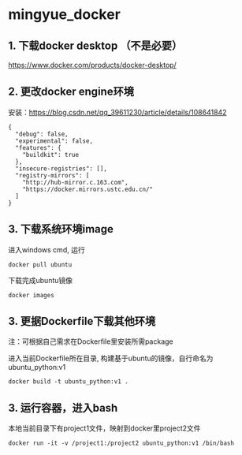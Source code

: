# mingyue_docker

## 1. 下载docker desktop （不是必要）

https://www.docker.com/products/docker-desktop/

## 2. 更改docker engine环境

安装：https://blog.csdn.net/qq_39611230/article/details/108641842

```
{
  "debug": false,
  "experimental": false,
  "features": {
    "buildkit": true
  },
  "insecure-registries": [],
  "registry-mirrors": [
    "http://hub-mirror.c.163.com",
    "https://docker.mirrors.ustc.edu.cn/"
  ]
}
```

## 3. 下载系统环境image

进入windows cmd, 运行

```
docker pull ubuntu
```

下载完成ubuntu镜像

```
docker images
```

## 3. 更据Dockerfile下载其他环境

注：可根据自己需求在Dockerfile里安装所需package

进入当前Dockerfile所在目录, 构建基于ubuntu的镜像，自行命名为ubuntu_python:v1

```
docker build -t ubuntu_python:v1 .
```

## 3. 运行容器，进入bash

本地当前目录下有project1文件，映射到docker里project2文件

```
docker run -it -v /project1:/project2 ubuntu_python:v1 /bin/bash
```
